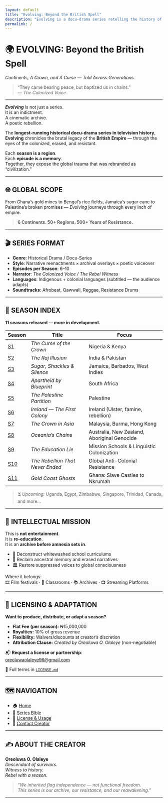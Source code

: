 ```yaml
---
layout: default
title: "Evolving: Beyond the British Spell"
description: "Evolving is a docu-drama series retelling the history of British colonialism through the voices of the colonized — spanning 6 continents, 50+ countries, and 500+ years of resistance."
permalink: /
---
```


# 🌍 **EVOLVING: Beyond the British Spell**  
*Continents, A Crown, and A Curse — Told Across Generations.*

> “They came bearing peace, but baptized us in chains.”  
> — *The Colonized Voice*

---

**_Evolving_** is not just a series.  
It is an indictment.  
A cinematic archive.  
A poetic rebellion.

The **longest-running historical docu-drama series in television history**, **Evolving** chronicles the brutal legacy of the **British Empire** — through the eyes of the colonized, erased, and resistant.

Each **season is a region**.  
Each **episode is a memory**.  
Together, they expose the global trauma that was rebranded as “civilization.”

---

## 🌐 GLOBAL SCOPE

From Ghana’s gold mines to Bengal’s rice fields, Jamaica’s sugar cane to Palestine’s broken promises — *Evolving* journeys through every inch of empire.

> **6 Continents. 50+ Regions. 500+ Years of Resistance.**

---

## 🎬 SERIES FORMAT

- **Genre**: Historical Drama / Docu-Series  
- **Style**: Narrative reenactments × archival overlays × poetic voiceover  
- **Episodes per Season**: 6–10  
- **Narrator**: *The Colonized Voice / The Rebel Witness*  
- **Languages**: Indigenous + colonial languages (subtitled — the audience adapts)  
- **Soundtracks**: Afrobeat, Qawwali, Reggae, Resistance Drums  

---

## 📖 SEASON INDEX  
**11 seasons released — more in development.**

| Season | Title                             | Focus                                      |
|--------|-----------------------------------|---------------------------------------------|
| [S1](/seasons/season1/) | *The Curse of the Crown*          | Nigeria & Kenya                            |
| [S2](/seasons/season2/) | *The Raj Illusion*                | India & Pakistan                           |
| [S3](/seasons/season3/) | *Sugar, Shackles & Silence*       | Jamaica, Barbados, West Indies             |
| [S4](/seasons/season4/) | *Apartheid by Blueprint*          | South Africa                               |
| [S5](/seasons/season5/) | *The Palestine Partition*         | Palestine                                  |
| [S6](/seasons/season6/) | *Ireland — The First Colony*      | Ireland (Ulster, famine, rebellion)        |
| [S7](/seasons/season7/) | *The Crown in Asia*               | Malaysia, Burma, Hong Kong                 |
| [S8](/seasons/season8/) | *Oceania’s Chains*                | Australia, New Zealand, Aboriginal Genocide |
| [S9](/seasons/season9/) | *The Education Lie*               | Mission Schools & Linguistic Colonization  |
| [S10](/seasons/season10/)| *The Rebellion That Never Ended* | Global Anti-Colonial Resistance            |
| [S11](/seasons/season11/)| *Gold Coast Ghosts*              | Ghana: Slave Castles to Nkrumah            |

> ⏳ *Upcoming:* Uganda, Egypt, Zimbabwe, Singapore, Trinidad, Canada, and more...

---

## 🧠 INTELLECTUAL MISSION

This is **not entertainment**.  
It is **re-education**.  
It is an **archive before amnesia sets in**.

- 🧽 Deconstruct whitewashed school curriculums  
- 📜 Reclaim ancestral memory and erased narratives  
- 🏛️ Restore suppressed voices to global consciousness

Where it belongs:  
🎞️ Film festivals · 🏫 Classrooms · 📚 Archives · 📺 Streaming Platforms

---

## 🤝 LICENSING & ADAPTATION

**Want to produce, distribute, or adapt a season?**

- **Flat Fee (per season):** ₦15,000,000  
- **Royalties:** 10% of gross revenue  
- **Flexibility:** Waivers/discounts at creator’s discretion  
- **Attribution Clause:** *Created by Oreoluwa O. Olaleye* (non-negotiable)

📬 **Request a license or partnership**:  
[oreoluwaolaleye96@gmail.com](mailto:oreoluwaolaleye96@gmail.com)

📄 Full terms in [`LICENSE.md`](/LICENSE.html)

---

## 🗺️ NAVIGATION

- 🏠 [Home](/)  
- 📘 [Series Bible](/readme.html)  
- 📜 [License & Usage](/LICENSE.html)  
- 📩 [Contact Creator](mailto:oreoluwaolaleye96@gmail.com)

---

## ✍️ ABOUT THE CREATOR

**Oreoluwa O. Olaleye**  
_Descendant of survivors._  
_Witness to history._  
_Rebel with a reason._

> *“We inherited flag independence — not functional freedom.  
This series is our archive, our resistance, and our reawakening.”*

---

